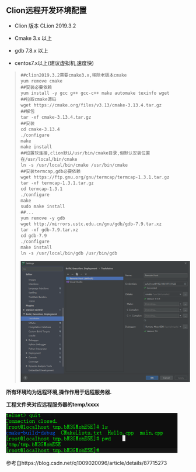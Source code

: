 



## Clion远程开发环境配置

* Clion 版本 CLion 2019.3.2

* Cmake 3.x 以上

* gdb 7.8.x 以上

* centos7.x以上(建议虚拟机,速度快)

>```shell
>##clion2019.3.2需要cmake3.x,移除老版本cmake
>yum remove cmake
>##安装必要依赖
>yum install -y gcc g++ gcc-c++ make automake texinfo wget
>##拉取cmake源码
>wget https://cmake.org/files/v3.13/cmake-3.13.4.tar.gz
>##解包
>tar -xf cmake-3.13.4.tar.gz
>##安装
>cd cmake-3.13.4
>./configure
>make
>make install
>##设置软连接,clion默认/usr/bin/cmake目录,但默认安装位置在/usr/local/bin/cmake
>ln -s /usr/local/bin/cmake /usr/bin/cmake
>##安装termcap,gdb必要依赖
>wget https://ftp.gnu.org/gnu/termcap/termcap-1.3.1.tar.gz
>tar -xf termcap-1.3.1.tar.gz
>cd termcap-1.3.1
>./configure
>make
>sudo make install
>##...
>yum remove -y gdb
>wget http://mirrors.ustc.edu.cn/gnu/gdb/gdb-7.9.tar.xz
>tar -xf gdb-7.9.tar.xz
>cd gdb-7.9
>./configure
>make install
>ln -s /usr/local/bin/gdb /usr/bin/gdb 
>```
>
>![1577105302353](assets/1577105302353.png)



**所有环境均为远程环境,操作作用于远程服务器.**

**工程文件夹对应远程服务器的temp/xxxx**

![1577105487652](assets/1577105487652.png)

参考自https://blog.csdn.net/q1009020096/article/details/87715273